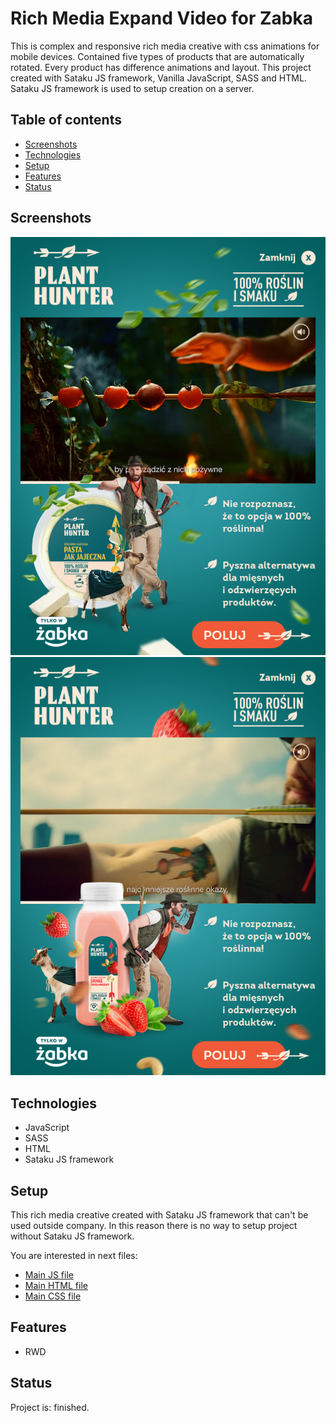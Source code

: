 # Rich Media Expand Video for Zabka

This is complex and responsive rich media creative with css animations for mobile devices.
Contained five types of products that are automatically rotated. Every product has difference animations and layout.
This project created with Sataku JS framework, Vanilla JavaScript, SASS and HTML.
Sataku JS framework is used to setup creation on a server.

## Table of contents
* [Screenshots](#screenshots)
* [Technologies](#technologies)
* [Setup](#setup)
* [Features](#features)
* [Status](#status) 

## Screenshots
![screenshot](https://github.com/AndrewSotnikow/SarigatoExpandVideo/blob/main/media/screenshot.jpg)
![screenshot](https://github.com/AndrewSotnikow/SarigatoExpandVideo/blob/main/media/screenshot2.jpg)
## Technologies
* JavaScript
* SASS
* HTML
* Sataku JS framework

## Setup

This rich media creative created with Sataku JS framework that can't be used outside company.
In this reason there is no way to setup project without Sataku JS framework.

You are interested in next files:

* [Main JS file](https://github.com/AndrewSotnikow/SarigatoExpandVideo/blob/main/src/scripts/expand.js)
* [Main HTML file](https://github.com/AndrewSotnikow/SarigatoExpandVideo/blob/main/src/docs/expand_mobile.html)
* [Main CSS file](https://github.com/AndrewSotnikow/SarigatoExpandVideo/blob/main/src/styles/expand_mobile.scss)

## Features
* RWD


## Status
Project is: finished.
